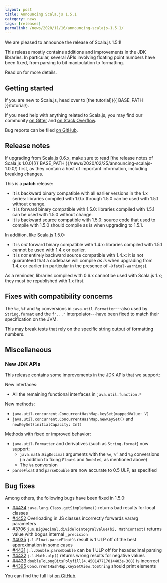 ```yaml
---
layout: post
title: Announcing Scala.js 1.5.1
category: news
tags: [releases]
permalink: /news/2020/11/16/announcing-scalajs-1.5.1/
---
```



We are pleased to announce the release of Scala.js 1.5.1!

This release mostly contains additions and improvements in the JDK libraries.
In particular, several APIs involving floating point numbers have been fixed, from parsing to bit manipulation to formatting.

Read on for more details.

<!--more-->

## Getting started

If you are new to Scala.js, head over to [the tutorial]({{ BASE_PATH }}/tutorial/).

If you need help with anything related to Scala.js, you may find our community [on Gitter](https://gitter.im/scala-js/scala-js) and [on Stack Overflow](https://stackoverflow.com/questions/tagged/scala.js).

Bug reports can be filed [on GitHub](https://github.com/scala-js/scala-js/issues).

## Release notes

If upgrading from Scala.js 0.6.x, make sure to read [the release notes of Scala.js 1.0.0]({{ BASE_PATH }}/news/2020/02/25/announcing-scalajs-1.0.0/) first, as they contain a host of important information, including breaking changes.

This is a **patch** release:

* It is backward binary compatible with all earlier versions in the 1.x series: libraries compiled with 1.0.x through 1.5.0 can be used with 1.5.1 without change.
* It is forward binary compatible with 1.5.0: libraries compiled with 1.5.1 can be used with 1.5.0 without change.
* It is backward source compatible with 1.5.0: source code that used to compile with 1.5.0 should compile as is when upgrading to 1.5.1.

In addition, like Scala.js 1.5.0:

* It is *not* forward binary compatible with 1.4.x: libraries compiled with 1.5.1 cannot be used with 1.4.x or earlier.
* It is *not* entirely backward source compatible with 1.4.x: it is not guaranteed that a codebase will compile *as is* when upgrading from 1.4.x or earlier (in particular in the presence of `-Xfatal-warnings`).

As a reminder, libraries compiled with 0.6.x cannot be used with Scala.js 1.x; they must be republished with 1.x first.

## Fixes with compatibility concerns

The `%e`, `%f` and `%g` conversions in `java.util.Formatter`---also used by `String.format` and the `f"..."` interpolator---have been fixed to match their specification on the JVM.

This may break tests that rely on the specific string output of formatting numbers.

## Miscellaneous

### New JDK APIs

This release contains some improvements in the JDK APIs that we support:

New interfaces:

* All the remaining functional interfaces in `java.util.function.*`

New methods:

* `java.util.concurrent.ConcurrentHashMap.keySet(mappedValue: V)`
* `java.util.concurrent.ConcurrentHashMap.newKeySet()` and `newKeySet(initialCapacity: Int)`

Methods with fixed or improved behavior:

* `java.util.Formatter` and derivatives (such as `String.format`) now support:
  * `java.math.BigDecimal` arguments with the `%e`, `%f` and `%g` conversions (in addition to fixing `Float`s and `Double`s, as mentioned above)
  * The `%a` conversion
* `parseFloat` and `parseDouble` are now accurate to 0.5 ULP, as specified

## Bug fixes

Among others, the following bugs have been fixed in 1.5.0:

* [#4434](https://github.com/scala-js/scala-js/issues/4434) `java.lang.Class.getSimpleName()` returns bad results for local classes
* [#4452](https://github.com/scala-js/scala-js/issues/4452) Overloading in JS classes incorrectly forwards vararg parameters
* [#3706](https://github.com/scala-js/scala-js/issues/3706) `j.m.BigDecimal.divideToIntegralValue(bi, MathContext)` returns value with bogus internal `_precision`
* [#4035](https://github.com/scala-js/scala-js/issues/4035) `j.l.Float.parseFloat`'s result is 1 ULP off of the best approximation in some cases
* [#4431](https://github.com/scala-js/scala-js/issues/4431) `j.l.Double.parseDouble` can be 1 ULP off for hexadecimal parsing
* [#4432](https://github.com/scala-js/scala-js/issues/4432) `j.l.Math.ulp()` returns wrong results for negative values
* [#4433](https://github.com/scala-js/scala-js/issues/4433) `doubleToLongBitsPolyfill(4.450147717014403e-308)` is incorrect
* [#4395](https://github.com/scala-js/scala-js/issues/4395) `ConcurrentHashMap.KeySetView.toString` should print elements

You can find the full list [on GitHub](https://github.com/scala-js/scala-js/issues?q=is%3Aissue+milestone%3Av1.5.1+is%3Aclosed).
